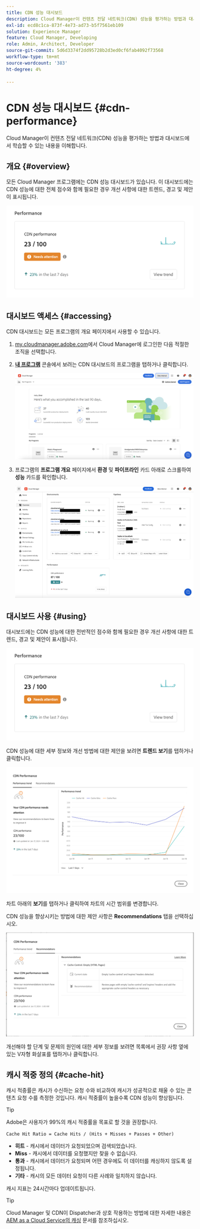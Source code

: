 ```yaml
---
title: CDN 성능 대시보드
description: Cloud Manager이 컨텐츠 전달 네트워크(CDN) 성능을 평가하는 방법과 대시보드에서 학습할 수 있는 내용을 이해합니다.
exl-id: ecd8c1ca-873f-4e73-ad73-b5f7561eb109
solution: Experience Manager
feature: Cloud Manager, Developing
role: Admin, Architect, Developer
source-git-commit: 5d6d3374f2dd95728b2d3ed0cf6fab4092f73568
workflow-type: tm+mt
source-wordcount: '383'
ht-degree: 4%

---
```


# CDN 성능 대시보드 {#cdn-performance}

Cloud Manager이 컨텐츠 전달 네트워크(CDN) 성능을 평가하는 방법과 대시보드에서 학습할 수 있는 내용을 이해합니다.

## 개요 {#overview}

모든 Cloud Manager 프로그램에는 CDN 성능 대시보드가 있습니다. 이 대시보드에는 CDN 성능에 대한 전체 점수와 함께 필요한 경우 개선 사항에 대한 트렌드, 경고 및 제안이 표시됩니다.

![CDN 성능 대시보드](assets/cdn-performance-dashboard.png)

## 대시보드 액세스 {#accessing}

CDN 대시보드는 모든 프로그램의 개요 페이지에서 사용할 수 있습니다.

1. [my.cloudmanager.adobe.com](https://my.cloudmanager.adobe.com/)에서 Cloud Manager에 로그인한 다음 적절한 조직을 선택합니다.

1. **[내 프로그램](/help/implementing/cloud-manager/navigation.md#my-programs)** 콘솔에서 보려는 CDN 대시보드의 프로그램을 탭하거나 클릭합니다.

   ![내 프로그램 페이지](assets/my-programs.png)

1. 프로그램의 **프로그램 개요** 페이지에서 **환경** 및 **파이프라인** 카드 아래로 스크롤하여 **성능** 카드를 확인합니다.

   ![성능](assets/cdn-performance-overview.png)

## 대시보드 사용 {#using}

대시보드에는 CDN 성능에 대한 전반적인 점수와 함께 필요한 경우 개선 사항에 대한 트렌드, 경고 및 제안이 표시됩니다.

![CDN 성능 대시보드](assets/cdn-performance-dashboard.png)

CDN 성능에 대한 세부 정보와 개선 방법에 대한 제안을 보려면 **트렌드 보기**&#x200B;를 탭하거나 클릭합니다.

![성능 트렌드](assets/cdn-performance-trend.png)

차트 아래의 **보기**&#x200B;를 탭하거나 클릭하여 차트의 시간 범위를 변경합니다.

CDN 성능을 향상시키는 방법에 대한 제안 사항은 **Recommendations** 탭을 선택하십시오.

![CDN 권장 사항](assets/cdn-performance-recommendations.png)

개선해야 할 단계 및 문제의 원인에 대한 세부 정보를 보려면 목록에서 권장 사항 옆에 있는 V자형 화살표를 탭하거나 클릭합니다.

## 캐시 적중 정의 {#cache-hit}

캐시 적중률은 캐시가 수신하는 요청 수와 비교하여 캐시가 성공적으로 채울 수 있는 콘텐츠 요청 수를 측정한 것입니다. 캐시 적중률이 높을수록 CDN 성능이 향상됩니다.

>[!TIP]
>
>Adobe은 사용자가 99%의 캐시 적중률을 목표로 할 것을 권장합니다.

```text
Cache Hit Ratio = Cache Hits / (Hits + Misses + Passes + Other)
```

* **히트** - 캐시에서 데이터가 요청되었으며 검색되었습니다.
* **Miss** - 캐시에서 데이터를 요청했지만 찾을 수 없습니다.
* **통과** - 캐시에서 데이터가 요청되며 어떤 경우에도 이 데이터를 캐싱하지 않도록 설정됩니다.
* **기타** - 캐시의 모든 데이터 요청이 다른 사례와 일치하지 않습니다.

캐시 지표는 24시간마다 업데이트됩니다.

>[!TIP]
>
>Cloud Manager 및 CDN이 Dispatcher과 상호 작용하는 방법에 대한 자세한 내용은 [AEM as a Cloud Service의 캐싱](/help/implementing/dispatcher/caching.md) 문서를 참조하십시오.

